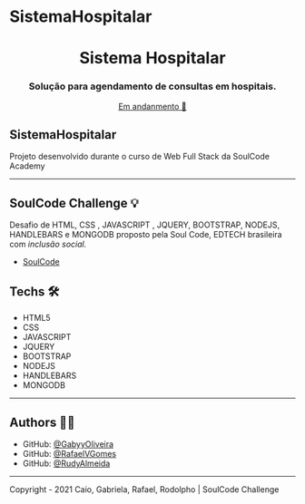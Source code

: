 # SistemaHospitalar
<h1 align="center">Sistema Hospitalar</h1>
<h3 align="center">Solução para agendamento de consultas em hospitais.</h3>


<p align="center"><a href="https://rudyalmeida.github.io/queopsmaritime/" >Em andanmento 🚀</a><p>




## SistemaHospitalar
Projeto desenvolvido durante o curso de Web Full Stack da SoulCode Academy

---

## SoulCode Challenge 💡

Desafio de HTML, CSS , JAVASCRIPT , JQUERY, BOOTSTRAP, NODEJS, HANDLEBARS e MONGODB  proposto pela Soul Code, EDTECH brasileira com <i>inclusão social.</i>

- <a href="https://soulcodeacademy.org/">SoulCode</a>


## Techs 🛠

 - HTML5
 - CSS
 - JAVASCRIPT
 - JQUERY
 - BOOTSTRAP
 - NODEJS
 - HANDLEBARS
 - MONGODB

---

## Authors 👨‍💻

- GitHub: [@GabyyOliveira](https://github.com/GabyyOliveira)
- GitHub: [@RafaelVGomes](https://github.com/RafaelVGomes)
- GitHub: [@RudyAlmeida](https://github.com/RudyAlmeida)
---

Copyright - 2021 Caio, Gabriela, Rafael, Rodolpho | SoulCode Challenge
